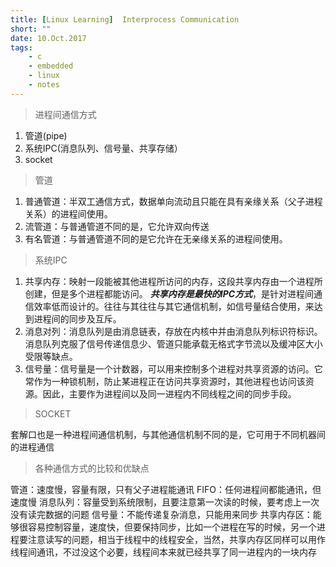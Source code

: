 ```yaml
---
title: [Linux Learning]  Interprocess Communication
short: ""
date: 10.Oct.2017
tags:
    - c
    - embedded
    - linux
    - notes
---
```


>进程间通信方式

1. 管道(pipe)
2. 系统IPC(消息队列、信号量、共享存储）
3. socket

>管道

1. 普通管道：半双工通信方式，数据单向流动且只能在具有亲缘关系（父子进程关系）的进程间使用。
2. 流管道：与普通管道不同的是，它允许双向传送
3. 有名管道：与普通管道不同的是它允许在无亲缘关系的进程间使用。

>系统IPC

1. 共享内存：映射一段能被其他进程所访问的内存，这段共享内存由一个进程所创建，但是多个进程都能访问。
    ***共享内存是最快的IPC方式***，是针对进程间通信效率低而设计的。往往与其往往与其它通信机制，如信号量结合使用，来达到进程间的同步及互斥。
2. 消息对列：消息队列是由消息链表，存放在内核中并由消息队列标识符标识。消息队列克服了信号传递信息少、管道只能承载无格式字节流以及缓冲区大小受限等缺点。
3. 信号量：信号量是一个计数器，可以用来控制多个进程对共享资源的访问。它常作为一种锁机制，防止某进程正在访问共享资源时，其他进程也访问该资源。因此，主要作为进程间以及同一进程内不同线程之间的同步手段。 

>SOCKET

套解口也是一种进程间通信机制，与其他通信机制不同的是，它可用于不同机器间的进程通信

>各种通信方式的比较和优缺点

管道：速度慢，容量有限，只有父子进程能通讯
FIFO：任何进程间都能通讯，但速度慢
消息队列：容量受到系统限制，且要注意第一次读的时候，要考虑上一次没有读完数据的问题
信号量：不能传递复杂消息，只能用来同步
共享内存区：能够很容易控制容量，速度快，但要保持同步，比如一个进程在写的时候，另一个进程要注意读写的问题，相当于线程中的线程安全，当然，共享内存区同样可以用作线程间通讯，不过没这个必要，线程间本来就已经共享了同一进程内的一块内存